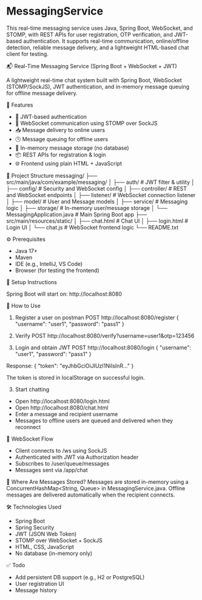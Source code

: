 # MessagingService
This real-time messaging service uses Java, Spring Boot, WebSocket, and STOMP, with REST APIs for user registration, OTP verification, and JWT-based authentication. It supports real-time communication, online/offline detection, reliable message delivery, and a lightweight HTML-based chat client for testing.

📬 Real-Time Messaging Service (Spring Boot + WebSocket + JWT)

A lightweight real-time chat system built with Spring Boot, WebSocket (STOMP/SockJS), JWT authentication, and in-memory message queuing for offline message delivery.

🚀 Features
- 🔐 JWT-based authentication
- 🧵 WebSocket communication using STOMP over SockJS
- 📥 Message delivery to online users
- 🕒 Message queuing for offline users
- 📜 In-memory message storage (no database)
- 📦 REST APIs for registration & login
- 🌐 Frontend using plain HTML + JavaScript

📁 Project Structure
messaging/
├── src/main/java/com/example/messaging/
│   ├── auth/                     # JWT filter & utility
│   ├── config/                   # Security and WebSocket config
│   ├── controller/               # REST and WebSocket endpoints
│   ├── listener/                 # WebSocket connection listener
│   ├── model/                    # User and Message models
│   ├── service/                  # Messaging logic
│   ├── storage/                  # In-memory user/message storage
│   └── MessagingApplication.java # Main Spring Boot app
├── src/main/resources/static/
│   ├── chat.html                 # Chat UI
│   ├── login.html                # Login UI
│   └── chat.js                   # WebSocket frontend logic
└── README.txt

⚙️ Prerequisites
- Java 17+
- Maven
- IDE (e.g., IntelliJ, VS Code)
- Browser (for testing the frontend)

🔧 Setup Instructions

Spring Boot will start on: http://localhost:8080

🧪 How to Use

1. Register a user on postman
POST http://localhost:8080/register
{
  "username": "user1",
  "password": "pass1"
}

2. Verify
POST http://localhost:8080/verify?username=user1&otp=123456

3. Login and obtain JWT
POST http://localhost:8080/login
{
  "username": "user1",
  "password": "pass1"
}

Response:
{
  "token": "eyJhbGciOiJIUzI1NiIsInR..."
}

The token is stored in localStorage on successful login.

3. Start chatting
- Open http://localhost:8080/login.html
- Open http://localhost:8080/chat.html
- Enter a message and recipient username
- Messages to offline users are queued and delivered when they reconnect

🔄 WebSocket Flow
- Client connects to /ws using SockJS
- Authenticated with JWT via Authorization header
- Subscribes to /user/queue/messages
- Messages sent via /app/chat

🧠 Where Are Messages Stored?
Messages are stored in-memory using a ConcurrentHashMap<String, Queue<Message>> in MessagingService.java.
Offline messages are delivered automatically when the recipient connects.

🛠️ Technologies Used
- Spring Boot
- Spring Security
- JWT (JSON Web Token)
- STOMP over WebSocket + SockJS
- HTML, CSS, JavaScript
- No database (in-memory only)

✅ Todo
- Add persistent DB support (e.g., H2 or PostgreSQL)
- User registration UI
- Message history

